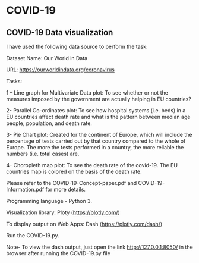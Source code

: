 # COVID-19
## COVID-19 Data visualization


I have used the following data source to perform the task:

Dataset Name: Our World in Data

URL: https://ourworldindata.org/coronavirus

Tasks:

1 – Line graph for Multivariate Data plot: To see whether or not the measures imposed by the government are actually helping in EU countries?

2- Parallel Co-ordinates plot: To see how hospital systems (i.e. beds) in a EU countries affect death rate and what is the pattern between median age people, population, and death rate.

3- Pie Chart plot: Created for the continent of Europe, which will include the percentage of tests carried out by that country compared to the whole of Europe. The more the tests performed in a country, the more reliable the numbers (i.e. total cases) are.

4- Choropleth map plot: To see the death rate of the covid-19. The EU countries map is colored on the basis of the death rate.

Please refer to the COVID-19-Concept-paper.pdf and COVID-19-Information.pdf for more details.

Programming language - Python 3.

Visualization library: Ploty (https://plotly.com/)

To display output on Web Apps: Dash (https://plotly.com/dash/)

Run the COVID-19.py.

Note- To view the dash output, just open the link http://127.0.0.1:8050/ in the browser after running the COVID-19.py file
